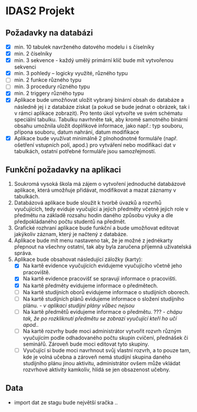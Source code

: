 # IDAS2 Projekt
## Požadavky na databázi
- [x] min. 10 tabulek navrženého datového modelu i s číselníky
- [x] min. 2 číselníky
- [x] min. 3 sekvence - každý umělý primární klíč bude mít vytvořenou sekvenci
- [x] min. 3 pohledy – logicky využité, různého typu
- [ ] min. 2 funkce různého typu
- [ ] min. 3 procedury různého typu
- [x] min. 2 triggery různého typu
- [x] Aplikace bude umožňovat uložit vybraný binární obsah do databáze a následně jej i z databáze získat (a pokud se bude jednat o obrázek, tak i v rámci aplikace zobrazit). Pro tento úkol vytvořte ve svém schématu speciální tabulku. Tabulku navrhněte tak, aby kromě samotného binární obsahu umožnila uložit doplňkové informace, jako např.: typ souboru, přípona souboru, datum nahrání, datum modifikace
- [x] Aplikace bude využívat minimálně 2 plnohodnotné formuláře (např. ošetření vstupních polí, apod.) pro vytváření nebo modifikaci dat v tabulkách, ostatní potřebné formuláře jsou samozřejmostí.

## Funkční požadavky na aplikaci
1. Soukromá vysoká škola má zájem o vytvoření jednoduché databázové aplikace, která umožňuje přidávat, modifikovat a mazat záznamy v tabulkách.
2. Databázová aplikace bude sloužit k tvorbě úvazků a rozvrhů vyučujících, tedy eviduje vyučující a jejich předměty včetně jejich role v předmětu na základě rozsahu hodin daného způsobu výuky a dle předpokládaného počtu studentů na předmět.
3. Grafické rozhraní aplikace bude funkční a bude umožňovat editovat jakýkoliv záznam, který je načtený z databáze.
4. Aplikace bude mít menu nastaveno tak, že je možné z jednékarty přepnout na všechny ostatní, tak aby byla zaručena příjemná uživatelská správa.
5. Aplikace bude obsahovat následující záložky (karty):
   - [x] Na kartě evidence vyučujících evidujeme vyučujícího včetně jeho pracoviště.
   - [x] Na kartě evidence pracovišť se spravují informace o pracovišti.
   - [x] Na kartě předměty evidujeme informace o předmětech.
   - [ ] Na kartě studijních oborů evidujeme informace o studijních oborech.
   - [ ] Na kartě studijních plánů evidujeme informace o složení studijního plánu.
         - *v aplikaci studijní plány vůbec nejsou*
   - [ ] Na kartě předmětů evidujeme informace o předmětu. ???
         - *chápu tak, že po rozkliknutí předmětu se zobrazí vyučující kteří ho učí apod..*
   - [ ] Na kartě rozvrhy bude moci administrátor vytvořit rozvrh různým vyučujícím podle odhadovaného počtu skupin cvičení, přednášek či seminářů. Zároveň bude moci editovat tyto skupiny.
   - [ ] Vyučující si bude moci navrhnout svůj vlastní rozvrh, a to pouze tam, kde je volná učebna a zároveň nemá studijní skupina daného studijního plánu jinou aktivitu, administrátor ovšem může vkládat rozvrhové aktivity kamkoliv, hlídá se jen obsazenost učebny.
   
## Data
- import dat ze stagu bude největší sračka ..
